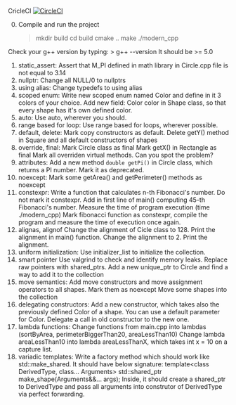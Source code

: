 CricleCI
[![CircleCI](https://circleci.com/gh/Tomek52/modern_cpp/tree/master.svg?style=svg)](https://circleci.com/gh/Tomek52/modern_cpp/tree/master)


0. Compile and run the project
    > mkdir build
    > cd build
    > cmake ..
    > make
    > ./modern_cpp

Check your g++ version by typing:
    > g++ --version
It should be >= 5.0

1. static_assert:
    Assert that M_PI defined in math library in Circle.cpp file is not equal to 3.14
2. nullptr:
    Change all NULL/0 to nullptrs
3. using alias:
    Change typedefs to using alias
4. scoped enum:
    Write new scoped enum named Color and define in it 3 colors of your choice.
    Add new field: Color color in Shape class, so that every shape has it's own defined color.
5. auto:
    Use auto, wherever you should.
6. range based for loop:
    Use range based for loops, wherever possible.
7. default, delete:
    Mark copy constructors as default.
    Delete getY() method in Square and all default constructors of shapes
8. override, final:
    Mark Circle class as final
    Mark getX() in Rectangle as final
    Mark all overriden virtual methods. Can you spot the problem?
9. attributes:
    Add a new method `double getPi()` in Circle class, which returns a PI number. Mark it as deprecated.
10. noexcept:
    Mark some getArea() and getPerimeter() methods as noexcept
11. constexpr:
    Write a function that calculates n-th Fibonacci's number. Do not mark it constexpr.
    Add in first line of main() computing 45-th Fibonacci's number. Measure the time of program execution (time ./modern_cpp)
    Mark fibonacci function as constexpr, compile the program and measure the time of execution once again.
12. alignas, alignof
    Change the alignment of Cicle class to 128.
    Print the alignment in main() function.
    Change the alignment to 2.
    Print the alignment.
13. uniform initialization:
    Use initializer_list to initialize the collection.
14. smart pointer
    Use valgrind to check and identify memory leaks.
    Replace raw pointers with shared_ptrs.
    Add a new unique_ptr to Circle and find a way to add it to the collection
15. move semantics:
    Add move constructors and move assignment operators to all shapes.
    Mark them as noexcept
    Move some shapes into the collection
16. delegating constructors:
    Add a new constructor, which takes also the previously defined Color of a shape. You can use a default parameter for Color.
    Delegate a call in old constructor to the new one.
17. lambda functions:
    Change functions from main.cpp into lambdas (sortByArea, perimeterBiggerThan20, areaLessThan10)
    Change lambda areaLessThan10 into lambda areaLessThanX, which takes int x = 10 on a capture list.
18. variadic templates:
    Write a factory method which should work like std::make_shared.
    It should have below signature:
        template<class DerivedType, class... Arguments> std::shared_ptr<Shape> make_shape(Arguments&&... args);
    Inside, it should create a shared_ptr to DerivedType and pass all arguments into construtor of DerivedType via perfect forwarding.
        
